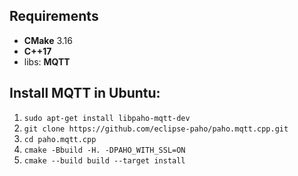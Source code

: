 ## Requirements
- **CMake** 3.16
- **C++17**
- libs: **MQTT**

## Install **MQTT** in Ubuntu:
1. `sudo apt-get install libpaho-mqtt-dev`
2. `git clone https://github.com/eclipse-paho/paho.mqtt.cpp.git`
3. `cd paho.mqtt.cpp`
4. `cmake -Bbuild -H. -DPAHO_WITH_SSL=ON`
5. `cmake --build build --target install`
